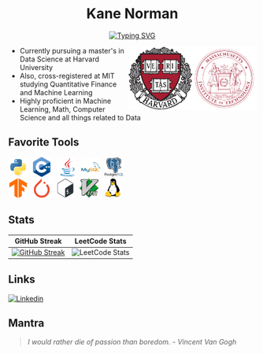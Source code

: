 <h1 align="center">Kane Norman</h1>

<p align="center">
  <!-- Typing SVG by DenverCoder1 - https://github.com/DenverCoder1/readme-typing-svg -->
<a href="https://git.io/typing-svg"><img src="https://readme-typing-svg.demolab.com?font=Fira+Code&pause=1000&color=A51C30&center=true&vCenter=true&width=435&lines=Machine+Learning+%2B+Math+%2B+Data" alt="Typing SVG" /></a>
</p>
<img src="./mit-classic.png" align="right" style="width: 130px; vertical-align: top;">
<img src="./harvard-shield.png" align="right" style="width: 130px; vertical-align: top;">

  <ul style="flex: 1;">
    <li>Currently pursuing a master's in Data Science at Harvard University</li>
    <li>Also, cross-registered at MIT studying Quantitative Finance and Machine Learning</li>
    <li>Highly proficient in Machine Learning, Math, Computer Science and all things related to Data</li>
  </ul>

  
## Favorite Tools

<div>
<img src="https://github.com/devicons/devicon/blob/master/icons/python/python-original.svg" title="Python" alt="Python" width="40" height="40"/>&nbsp;
<img src="https://github.com/devicons/devicon/blob/master/icons/cplusplus/cplusplus-original.svg" alt="cplusplus" width="40" height="40"/> &nbsp;
<img src="https://github.com/devicons/devicon/blob/master/icons/java/java-original.svg" title="Java" alt="Java" width="40" height="40"/>&nbsp;
<img src="https://github.com/devicons/devicon/blob/master/icons/mysql/mysql-original-wordmark.svg" title="MySQL" alt="MySQL" width="40" height="40"/>&nbsp;
<img src="https://github.com/devicons/devicon/blob/master/icons/postgresql/postgresql-original-wordmark.svg" title="Postgres" alt="PSQL" width="40" height="40"/>&nbsp;
  <br>
<img src="https://github.com/devicons/devicon/blob/master/icons/tensorflow/tensorflow-original.svg" title="TensorFlow" alt="TensorFlow" width="40" height="40"/>&nbsp;
<img src="https://github.com/devicons/devicon/blob/master/icons/pytorch/pytorch-original.svg" title="PyTorch" alt="PyTorch" width="40" height="40"/>&nbsp;
<img src="https://github.com/devicons/devicon/blob/master/icons/bash/bash-original.svg" title="Bash" alt="Bash" width="40" height="40"/>&nbsp;
<img src="https://github.com/devicons/devicon/blob/master/icons/vim/vim-original.svg" title="Vim" alt="Vim" width="40" height="40"/>&nbsp;
<img src="https://github.com/devicons/devicon/blob/master/icons/linux/linux-original.svg" title="Linux" alt="Linux" width="40" height="40"/>&nbsp;
</div>

## Stats

| GitHub Streak                          | LeetCode Stats                            |
| -------------------------------------  | ----------------------------------------  |
| [![GitHub Streak](https://streak-stats.demolab.com?user=kanenorman&theme=default)](https://git.io/streak-stats) | ![LeetCode Stats](https://leetcard.jacoblin.cool/kane_norman?theme=light&font=Noto%20Sans%20Thai) |


## Links
[![Linkedin](https://img.shields.io/badge/Linkedin-0072b1?style=for-the-badge)](https://www.linkedin.com/in/kanenorman/)


## Mantra
> *I would rather die of passion than boredom. - Vincent Van Gogh*


